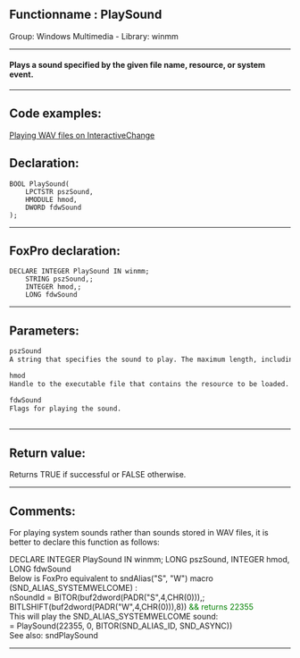 <link rel="stylesheet" type="text/css" href="../../css/win32api.css">  
<link rel="stylesheet" href="https://cdnjs.cloudflare.com/ajax/libs/font-awesome/4.7.0/css/font-awesome.min.css">

## Functionname : PlaySound
Group: Windows Multimedia - Library: winmm    
***  


#### Plays a sound specified by the given file name, resource, or system event.
***  


## Code examples:
[Playing WAV files on InteractiveChange](../../samples/sample_594.md)  

## Declaration:
```foxpro  
BOOL PlaySound(
	LPCTSTR pszSound,
	HMODULE hmod,
	DWORD fdwSound
);  
```  
***  


## FoxPro declaration:
```foxpro  
DECLARE INTEGER PlaySound IN winmm;
	STRING pszSound,;
	INTEGER hmod,;
	LONG fdwSound  
```  
***  


## Parameters:
```txt  
pszSound
A string that specifies the sound to play. The maximum length, including the null terminator, is 256 characters.

hmod
Handle to the executable file that contains the resource to be loaded. This parameter must be NULL unless SND_RESOURCE is specified in fdwSound.

fdwSound
Flags for playing the sound.
  
```  
***  


## Return value:
Returns TRUE if successful or FALSE otherwise.  
***  


## Comments:
For playing system sounds rather than sounds stored in WAV files, it is better to declare this function as follows:  
<div class="precode">DECLARE INTEGER PlaySound IN winmm;  
	LONG pszSound, INTEGER hmod, LONG fdwSound  
</div>  
Below is FoxPro equivalent to sndAlias("S", "W") macro (SND_ALIAS_SYSTEMWELCOME) :  
<div class="precode">nSoundId = BITOR(buf2dword(PADR("S",4,CHR(0))),;  
	BITLSHIFT(buf2dword(PADR("W",4,CHR(0))),8)) <span style="color: green;">&& returns 22355</span>  
</div>  
This will play the SND_ALIAS_SYSTEMWELCOME sound:  
<div class="precode">= PlaySound(22355, 0, BITOR(SND_ALIAS_ID, SND_ASYNC))  
</div>  
See also: sndPlaySound   
  
***  

